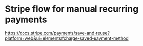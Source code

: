 # Stripe flow for manual recurring payments

https://docs.stripe.com/payments/save-and-reuse?platform=web&ui=elements#charge-saved-payment-method

